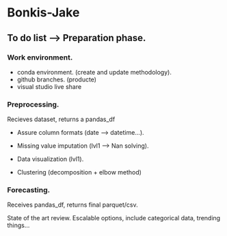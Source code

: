 # Bonkis-Jake

## To do list --> Preparation phase.

### Work environment.
- conda environment. (create and update methodology).
- github branches. (producte)
- visual studio live share

### Preprocessing.
Recieves dataset, returns a pandas_df
- Assure column formats (date --> datetime...).
- Missing value imputation (lvl1 --> Nan solving).
- Data visualization (lvl1).

- Clustering (decomposition + elbow method)


### Forecasting.
Receives pandas_df, returns final parquet/csv.


State of the art review.
Escalable options, include categorical data, trending things...